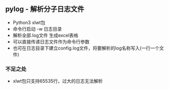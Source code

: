 ## pylog - 解析分子日志文件

- Python3 xlwt包
- 命令行启动 -w 日志目录
- 解析全部.log文件 生成excel表格
- 可以直接传递日志文件作为命令行参数
- 也可在日志目录下建立config.log文件，将要解析的log名称写入(一行一个文件)

### 不足之处
- xlwt包只支持65535行，过大的日志无法解析
